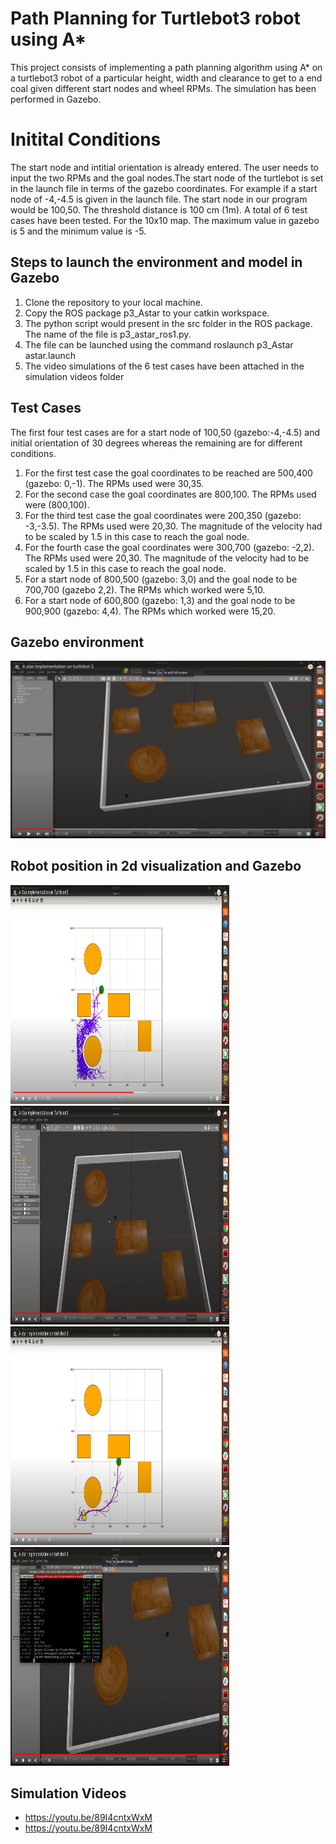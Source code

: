 # Path Planning for Turtlebot3 robot using A* 
This project consists of implementing a path planning algorithm using A* on a turtlebot3 robot of a particular height, width and clearance to get to a end coal given different start nodes and wheel RPMs. The simulation has been performed in Gazebo.

# Initital Conditions
The start node and intitial orientation is already entered. The user needs to input the two RPMs and the goal nodes.The start node of the turtlebot is set 
in the launch file in terms of the gazebo coordinates. For example if a start node of -4,-4.5 is given in the launch file. The start node in our program would be 100,50. The threshold distance is 100 cm (1m).
A total of 6 test cases have been tested. For the 10x10 map. The maximum value in gazebo is 5 and the minimum value is -5. 

## Steps to launch the environment and model in Gazebo
1. Clone the repository to your local machine.
2. Copy the ROS package p3_Astar to your catkin workspace.
3. The python script would present in the src folder in the ROS package. The name of the file is p3_astar_ros1.py.
4. The file can be launched using the command roslaunch p3_Astar astar.launch
5. The video simulations of the 6 test cases have been attached in the simulation videos folder

## Test Cases
The first four test cases are for a start node of 100,50 (gazebo:-4,-4.5) and initial orientation of 30 degrees whereas the remaining are for different conditions. 
1. For the first test case the goal coordinates to be reached are 500,400 (gazebo: 0,-1). The RPMs used were 30,35. 
2. For the second case the goal coordinates are 800,100. The RPMs used were (800,100). 
3. For the third test case the goal coordinates were 200,350 (gazebo: -3,-3.5). The RPMs used were 20,30. The magnitude of the velocity had to be scaled by 1.5 in this case to reach the goal node. 
4. For the fourth case the goal coordinates were 300,700 (gazebo: -2,2). The RPMs used were 20,30. The magnitude of the velocity had to be scaled by 1.5 in this case to reach the goal node.
5. For a start node of 800,500 (gazebo: 3,0) and the goal node to be 700,700 (gazebo 2,2). The RPMs which worked were 5,10. 
6. For a start node of 600,800 (gazebo: 1,3) and the goal node to be 900,900 (gazebo: 4,4). The RPMs which worked were 15,20.

## Gazebo environment
<img src="https://github.com/jayesh68/TURTLEBOT3-ASTAR/blob/main/PathImages/Screenshot%20from%202022-03-04%2011-34-05.png"/>

## Robot position in 2d visualization and Gazebo
<img src="https://github.com/jayesh68/TURTLEBOT3-ASTAR/blob/main/PathImages/Screenshot%20from%202022-03-04%2011-26-58.png" width="350" height="350"/>
<img src="https://github.com/jayesh68/TURTLEBOT3-ASTAR/blob/main/PathImages/Screenshot%20from%202022-03-04%2011-27-25.png" width="350" height="350"/>

<img src="https://github.com/jayesh68/TURTLEBOT3-ASTAR/blob/main/PathImages/Screenshot%20from%202022-03-04%2011-28-11.png" width="350" height="350"/>
<img src="https://github.com/jayesh68/TURTLEBOT3-ASTAR/blob/main/PathImages/Screenshot%20from%202022-03-04%2011-31-49.png" width="350" height="350"/>

## Simulation Videos
* https://youtu.be/89I4cntxWxM
* https://youtu.be/89I4cntxWxM
